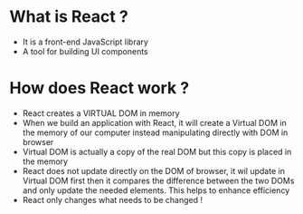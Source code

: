 # What is React ?
- It is a front-end JavaScript library
- A tool for building UI components

# How does React work ?
- React creates a VIRTUAL DOM in memory
- When we build an application with React, it will create a Virtual DOM in the memory of our computer instead manipulating directly with DOM in browser
- Virtual DOM is actually a copy of the real DOM but this copy is placed in the memory
- React does not update directly on the DOM of browser, it wil update in Virtual DOM first then it compares the difference between the two DOMs and only update the needed elements. This helps to enhance efficiency
- React only changes what needs to be changed !
